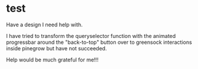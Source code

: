 # test
Have a design I need help with.

I have tried to transform the queryselector function with the animated progressbar around the "back-to-top" button over to greensock interactions inside pinegrow but have not succeeded.

Help would be much grateful for me!!!
